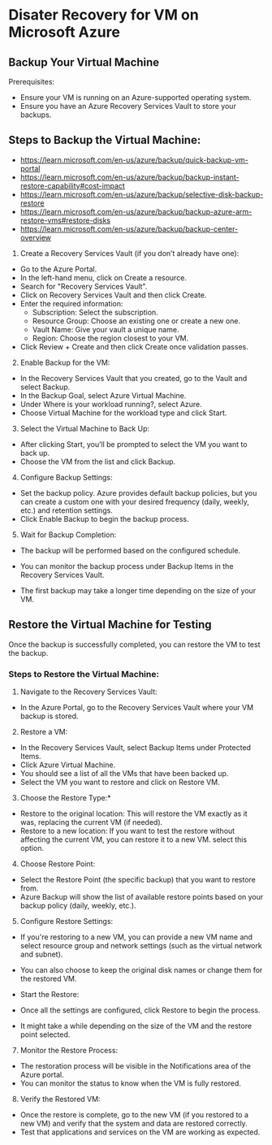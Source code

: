 # Disater Recovery for VM on Microsoft Azure

## Backup Your Virtual Machine

Prerequisites:
* Ensure your VM is running on an Azure-supported operating system.
* Ensure you have an Azure Recovery Services Vault to store your backups.

## Steps to Backup the Virtual Machine:

* https://learn.microsoft.com/en-us/azure/backup/quick-backup-vm-portal
* https://learn.microsoft.com/en-us/azure/backup/backup-instant-restore-capability#cost-impact
* https://learn.microsoft.com/en-us/azure/backup/selective-disk-backup-restore
* https://learn.microsoft.com/en-us/azure/backup/backup-azure-arm-restore-vms#restore-disks
* https://learn.microsoft.com/en-us/azure/backup/backup-center-overview

1. Create a Recovery Services Vault (if you don’t already have one):

* Go to the Azure Portal.
* In the left-hand menu, click on Create a resource.
* Search for "Recovery Services Vault".
* Click on Recovery Services Vault and then click Create.
* Enter the required information:
   * Subscription: Select the subscription.
   * Resource Group: Choose an existing one or create a new one.
   * Vault Name: Give your vault a unique name.
   * Region: Choose the region closest to your VM.
* Click Review + Create and then click Create once validation passes.
2. Enable Backup for the VM:

* In the Recovery Services Vault that you created, go to the Vault and select Backup.
* In the Backup Goal, select Azure Virtual Machine.
* Under Where is your workload running?, select Azure.
* Choose Virtual Machine for the workload type and click Start.

3. Select the Virtual Machine to Back Up:

* After clicking Start, you’ll be prompted to select the VM you want to back up.
* Choose the VM from the list and click Backup.

4. Configure Backup Settings:

* Set the backup policy. Azure provides default backup policies, but you can create a custom one with your desired frequency (daily, weekly, etc.) and retention settings.
* Click Enable Backup to begin the backup process.

5. Wait for Backup Completion:

* The backup will be performed based on the configured schedule.
* You can monitor the backup process under Backup Items in the Recovery Services Vault.

* The first backup may take a longer time depending on the size of your VM.

## Restore the Virtual Machine for Testing
Once the backup is successfully completed, you can restore the VM to test the backup.

### Steps to Restore the Virtual Machine:

1. Navigate to the Recovery Services Vault:

* In the Azure Portal, go to the Recovery Services Vault where your VM backup is stored.

2. Restore a VM:

* In the Recovery Services Vault, select Backup Items under Protected Items.
* Click Azure Virtual Machine.
* You should see a list of all the VMs that have been backed up.
* Select the VM you want to restore and click on Restore VM.

3. Choose the Restore Type:*

* Restore to the original location: This will restore the VM exactly as it was, replacing the current VM (if needed).
* Restore to a new location: If you want to test the restore without affecting the current VM, you can restore it to a new VM. select this option.

4. Choose Restore Point:

* Select the Restore Point (the specific backup) that you want to restore from.
* Azure Backup will show the list of available restore points based on your backup policy (daily, weekly, etc.).

5. Configure Restore Settings:

* If you're restoring to a new VM, you can provide a new VM name and select resource group and network settings (such as the virtual network and subnet).
* You can also choose to keep the original disk names or change them for the restored VM.

* Start the Restore:

* Once all the settings are configured, click Restore to begin the process.
* It might take a while depending on the size of the VM and the restore point selected.

7. Monitor the Restore Process:

* The restoration process will be visible in the Notifications area of the Azure portal.
* You can monitor the status to know when the VM is fully restored.

8. Verify the Restored VM:

* Once the restore is complete, go to the new VM (if you restored to a new VM) and verify that the system and data are restored correctly.
* Test that applications and services on the VM are working as expected.
